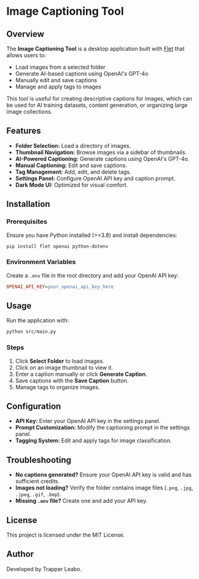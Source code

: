<!-- README.md -->
# Image Captioning Tool

## Overview
The **Image Captioning Tool** is a desktop application built with [Flet](https://flet.dev/) that allows users to:

- Load images from a selected folder
- Generate AI-based captions using OpenAI's GPT-4o
- Manually edit and save captions
- Manage and apply tags to images

This tool is useful for creating descriptive captions for images, which can be used for AI training datasets, content generation, or organizing large image collections.

## Features
- **Folder Selection:** Load a directory of images.
- **Thumbnail Navigation:** Browse images via a sidebar of thumbnails.
- **AI-Powered Captioning:** Generate captions using OpenAI's GPT-4o.
- **Manual Captioning:** Edit and save captions.
- **Tag Management:** Add, edit, and delete tags.
- **Settings Panel:** Configure OpenAI API key and caption prompt.
- **Dark Mode UI:** Optimized for visual comfort.

## Installation
### Prerequisites
Ensure you have Python installed (>=3.8) and install dependencies:

```sh
pip install flet openai python-dotenv
```

### Environment Variables
Create a `.env` file in the root directory and add your OpenAI API key:

```ini
OPENAI_API_KEY=your_openai_api_key_here
```

## Usage
Run the application with:

```sh
python src/main.py
```

### Steps
1. Click **Select Folder** to load images.
2. Click on an image thumbnail to view it.
3. Enter a caption manually or click **Generate Caption**.
4. Save captions with the **Save Caption** button.
5. Manage tags to organize images.

## Configuration
- **API Key:** Enter your OpenAI API key in the settings panel.
- **Prompt Customization:** Modify the captioning prompt in the settings panel.
- **Tagging System:** Edit and apply tags for image classification.

## Troubleshooting
- **No captions generated?** Ensure your OpenAI API key is valid and has sufficient credits.
- **Images not loading?** Verify the folder contains image files (`.png`, `.jpg`, `.jpeg`, `.gif`, `.bmp`).
- **Missing `.env` file?** Create one and add your API key.

## License
This project is licensed under the MIT License.

## Author
Developed by Trapper Leabo.

